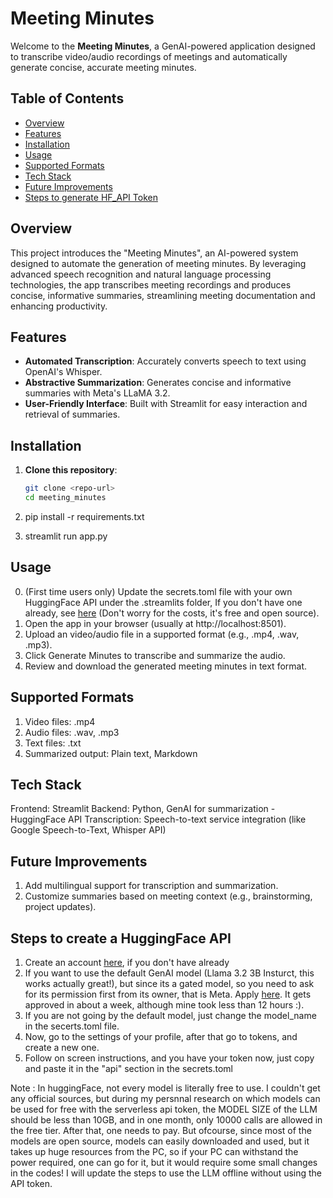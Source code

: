 # Meeting Minutes

Welcome to the **Meeting Minutes**, a GenAI-powered application designed to transcribe video/audio recordings of meetings and automatically generate concise, accurate meeting minutes.

## Table of Contents

- [Overview](#overview)
- [Features](#features)
- [Installation](#installation)
- [Usage](#usage)
- [Supported Formats](#supported-formats)
- [Tech Stack](#tech-stack)
- [Future Improvements](#future-improvements)
- [Steps to generate HF_API Token](#steps-to-create-a-huggingface-api)

## Overview

This project introduces the "Meeting Minutes", an AI-powered system designed to automate the generation of meeting minutes. By leveraging advanced speech recognition and natural language processing technologies, the app transcribes meeting recordings and produces concise, informative summaries, streamlining meeting documentation and enhancing productivity.

## Features

- **Automated Transcription**: Accurately converts speech to text using OpenAI's Whisper.
- **Abstractive Summarization**: Generates concise and informative summaries with Meta's LLaMA 3.2.
- **User-Friendly Interface**: Built with Streamlit for easy interaction and retrieval of summaries.

## Installation

1. **Clone this repository**:
   ```bash
   git clone <repo-url>
   cd meeting_minutes

2. pip install -r requirements.txt

3.  streamlit run app.py

## Usage

0. (First time users only) Update the secrets.toml file with your own HuggingFace API under the .streamlits folder, 
   If you don't have one already, see [here](#steps-to-create-a-huggingface-api) (Don't worry for the costs, it's free and open source).
1. Open the app in your browser (usually at http://localhost:8501).
2. Upload an video/audio file in a supported format (e.g., .mp4, .wav, .mp3).
3. Click Generate Minutes to transcribe and summarize the audio.
4. Review and download the generated meeting minutes in text format.

## Supported Formats

1. Video files: .mp4
2. Audio files: .wav, .mp3
3. Text files: .txt
3. Summarized output: Plain text, Markdown

## Tech Stack

Frontend: Streamlit
Backend: Python, GenAI for summarization - HuggingFace API
Transcription: Speech-to-text service integration (like Google Speech-to-Text, Whisper API)

## Future Improvements

1. Add multilingual support for transcription and summarization.
2. Customize summaries based on meeting context (e.g., brainstorming, project updates).



## Steps to create a HuggingFace API

1. Create an account [here](https://huggingface.co/), if you don't have already
2. If you want to use the default GenAI model (Llama 3.2 3B Insturct, this works actually great!), but since its a gated model, so you need to ask for   its permission first from its owner, that is Meta. Apply [here](https://huggingface.co/meta-llama/Llama-3.2-3B-Instruct). It gets approved in   about a week, although mine took less than 12 hours :).
3. If you are not going by the default model, just change the model_name in the secerts.toml file.
4. Now, go to the settings of your profile, after that go to tokens, and create a new one.
5. Follow on screen instructions, and you have your token now, just copy and paste it in the "api" section in the secrets.toml
 
 Note : In huggingFace, not every model is literally free to use. I couldn't get any official sources, but during my persnnal research on which models can be used for free with the serverless api token, the MODEL SIZE of the LLM should be less than 10GB, and in one month, only 10000 calls are allowed in the free tier. After that, one needs to pay. But ofcourse, since most of the models are open source, models can easily downloaded and used, but it takes up huge resources from the PC, so if your PC can withstand the power required, one can go for it, but it would require some small changes in the codes! 
 I will update the steps to use the LLM offline without using the API token.
